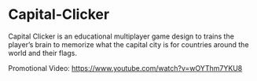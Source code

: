 # Capital-Clicker

Capital Clicker is an educational multiplayer game design to trains the player’s brain to memorize what the capital city is for countries around the
world and their flags.


Promotional Video: https://www.youtube.com/watch?v=wOYThm7YKU8
